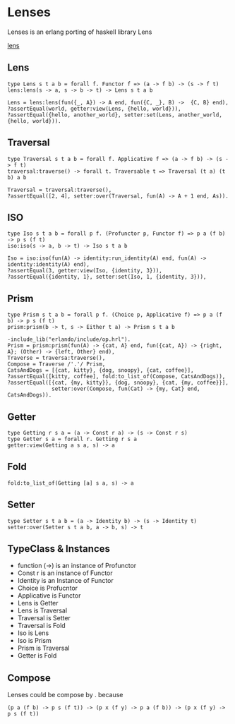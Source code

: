 # Lenses

Lenses is an erlang porting of haskell library Lens

[lens](http://hackage.haskell.org/package/lens)


## Lens

    type Lens s t a b = forall f. Functor f => (a -> f b) -> (s -> f t)
    lens:lens(s -> a, s -> b -> t) -> Lens s t a b
    
    Lens = lens:lens(fun({_, A}) -> A end, fun({C, _}, B) ->  {C, B} end),
    ?assertEqual(world, getter:view(Lens, {hello, world})),
    ?assertEqual({hello, another_world}, setter:set(Lens, another_world, {hello, world})).
    
## Traversal

    type Traversal s t a b = forall f. Applicative f => (a -> f b) -> (s -> f t)
    traversal:traverse() -> forall t. Traversable t => Traversal (t a) (t b) a b

    Traversal = traversal:traverse(),
    ?assertEqual([2, 4], setter:over(Traversal, fun(A) -> A + 1 end, As)).
    
## ISO

    type Iso s t a b = forall p f. (Profunctor p, Functor f) => p a (f b) -> p s (f t) 
    iso:iso(s -> a, b -> t) -> Iso s t a b
    
    Iso = iso:iso(fun(A) -> identity:run_identity(A) end, fun(A) -> identity:identity(A) end),
    ?assertEqual(3, getter:view(Iso, {identity, 3})),
    ?assertEqual({identity, 1}, setter:set(Iso, 1, {identity, 3})),
    
## Prism

    type Prism s t a b = forall p f. (Choice p, Applicative f) => p a (f b) -> p s (f t)
    prism:prism(b -> t, s -> Either t a) -> Prism s t a b
    
    -include_lib("erlando/include/op.hrl").
    Prism = prism:prism(fun(A) -> {cat, A} end, fun({cat, A}) -> {right, A}; (Other) -> {left, Other} end),
    Traverse = traversa:traverse(),
    Compose = Traverse /'.'/ Prism,
    CatsAndDogs = [{cat, kitty}, {dog, snoopy}, {cat, coffee}],
    ?assertEqual([kitty, coffee], fold:to_list_of(Compose, CatsAndDogs)),
    ?assertEqual([{cat, {my, kitty}}, {dog, snoopy}, {cat, {my, coffee}}],
                  setter:over(Compose, fun(Cat) -> {my, Cat} end, CatsAndDogs)).
    
## Getter

    type Getting r s a = (a -> Const r a) -> (s -> Const r s)
    type Getter s a = forall r. Getting r s a
    getter:view(Getting a s a, s) -> a
    
## Fold

    fold:to_list_of(Getting [a] s a, s) -> a
    
## Setter 

    type Setter s t a b = (a -> Identity b) -> (s -> Identity t)
    setter:over(Setter s t a b, a -> b, s) -> t

## TypeClass & Instances

* function (->) is an instance of Profunctor
* Const r is an instance of Functor
* Identity is an Instance of Functor
* Choice is Profucntor
* Applicative is Functor
* Lens is Getter
* Lens is Traversal
* Traversal is Setter
* Traversal is Fold
* Iso is Lens
* Iso is Prism
* Prism is Traversal
* Getter is Fold
    
## Compose

Lenses could be compose by . because

    (p a (f b) -> p s (f t)) -> (p x (f y) -> p a (f b)) -> (p x (f y) -> p s (f t))
